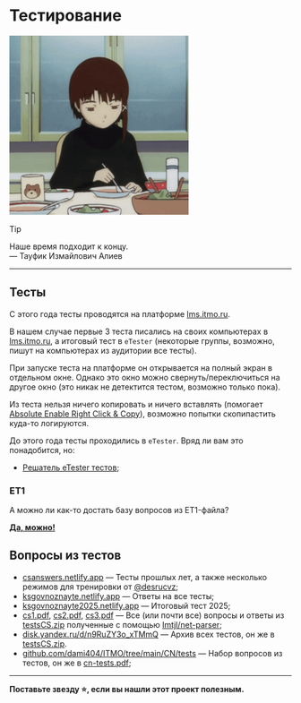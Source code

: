 # Тестирование

<img alt="lain-soup" src="https://github.com/maxbarsukov/itmo/blob/master/.docs/lain-soup.gif" height="320">

> [!TIP]
> Наше время подходит к концу. \
> — Тауфик Измайлович Алиев

---

## Тесты

С этого года тесты проводятся на платформе [lms.itmo.ru](https://lms.itmo.ru/).

В нашем случае первые 3 теста писались на своих компьютерах в [lms.itmo.ru](https://lms.itmo.ru/), а итоговый тест в `eTester` (некоторые группы, возможно, пишут на компьютерах из аудитории все тесты).

При запуске теста на платформе он открывается на полный экран в отдельном окне. Однако это окно можно свернуть/переключиться на другое окно (это никак не детектится тестом, возможно только пока).

Из теста нельзя ничего копировать и ничего вставлять (помогает [Absolute Enable Right Click & Copy](https://chromewebstore.google.com/detail/absolute-enable-right-cli/jdocbkpgdakpekjlhemmfcncgdjeiika)), возможно попытки скопипастить куда-то логируются.

До этого года тесты проходились в `eTester`. Вряд ли вам это понадобится, но:

- [Решатель eTester тестов](https://github.com/RedGry/ITMO/tree/master/Computer%20networks/nms);

### ET1

А можно ли как-то достать базу вопросов из ET1-файла?

[**Да, можно!**](./et1-decode.md)

## Вопросы из тестов

- [csanswers.netlify.app](https://csanswers.netlify.app/) — Тесты прошлых лет, а также несколько режимов для тренировки от [@desrucvz](https://t.me/desrucvz);
- [ksgovnoznayte.netlify.app](https://ksgovnoznayte.netlify.app/) — Ответы на все тесты;
- [ksgovnoznayte2025.netlify.app](https://ksgovnoznayte2025.netlify.app/) — Итоговый тест 2025;
- [cs1.pdf](./cs1.pdf), [cs2.pdf](./cs2.pdf), [cs3.pdf](./cs3.pdf) — Все (или почти все) вопросы и ответы из [testsCS.zip](./testsCS.zip) полученные с помощью [Imtjl/net-parser](https://github.com/Imtjl/net-parser/);
- [disk.yandex.ru/d/n9RuZY3o_xTMmQ](https://disk.yandex.ru/d/n9RuZY3o_xTMmQ) — Архив всех тестов, он же в [testsCS.zip](./testsCS.zip).
- [github.com/dami404/ITMO/tree/main/CN/tests](https://github.com/dami404/ITMO/tree/main/CN/tests) — Набор вопросов из тестов, он же в [cn-tests.pdf](./cn-tests.pdf);

---

**Поставьте звезду :star:, если вы нашли этот проект полезным.**
